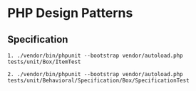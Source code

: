 # PHP Design Patterns

## Specification 

```
1. ./vendor/bin/phpunit --bootstrap vendor/autoload.php tests/unit/Box/ItemTest 

2. ./vendor/bin/phpunit --bootstrap vendor/autoload.php tests/unit/Behavioral/Specification/Box/SpecificationTest

```
 